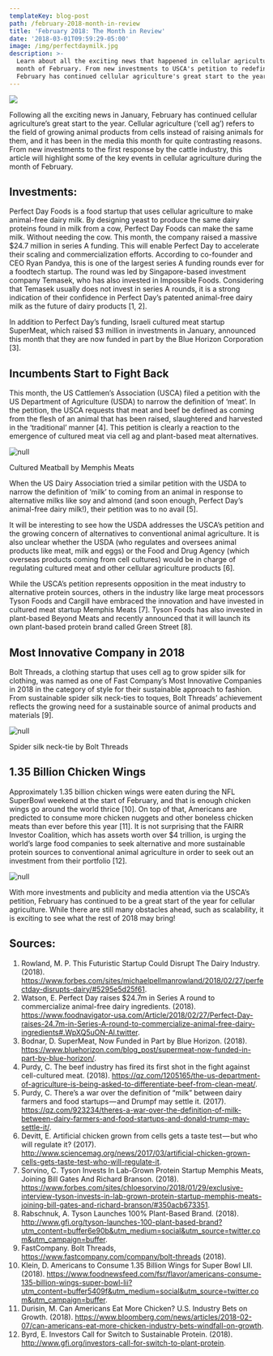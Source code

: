 ```yaml
---
templateKey: blog-post
path: /february-2018-month-in-review
title: 'February 2018: The Month in Review'
date: '2018-03-01T09:59:29-05:00'
image: /img/perfectdaymilk.jpg
description: >-
  Learn about all the exciting news that happened in cellular agriculture in the
  month of February. From new investments to USCA's petition to redefine meat,
  February has continued cellular agriculture's great start to the year.
---
```

![](/img/perfectdaymilk.jpg)

Following all the exciting news in January, February has continued cellular agriculture’s great start to the year. Cellular agriculture (‘cell ag’) refers to the field of growing animal products from cells instead of raising animals for them, and it has been in the media this month for quite contrasting reasons. From new investments to the first response by the cattle industry, this article will highlight some of the key events in cellular agriculture during the month of February.

## Investments:

Perfect Day Foods is a food startup that uses cellular agriculture to make animal-free dairy milk. By designing yeast to produce the same dairy proteins found in milk from a cow, Perfect Day Foods can make the same milk. Without needing the cow. This month, the company raised a massive $24.7 million in series A funding. This will enable Perfect Day to accelerate their scaling and commercialization efforts. According to co-founder and CEO Ryan Pandya, this is one of the largest series A funding rounds ever for a foodtech startup. The round was led by Singapore-based investment company Temasek, who has also invested in Impossible Foods. Considering that Temasek usually does not invest in series A rounds, it is a strong indication of their confidence in Perfect Day’s patented animal-free dairy milk as the future of dairy products \[1, 2].

In addition to Perfect Day’s funding, Israeli cultured meat startup SuperMeat, which raised $3 million in investments in January, announced this month that they are now funded in part by the Blue Horizon Corporation \[3].

## Incumbents Start to Fight Back

This month, the US Cattlemen’s Association (USCA) filed a petition with the US Department of Agriculture (USDA) to narrow the definition of ‘meat’. In the petition, the USCA requests that meat and beef be defined as coming from the flesh of an animal that has been raised, slaughtered and harvested in the ‘traditional’ manner \[4]. This petition is clearly a reaction to the emergence of cultured meat via cell ag and plant-based meat alternatives.

![null](/img/memphismeat-meatball.jpg)

Cultured Meatball by Memphis Meats

When the US Dairy Association tried a similar petition with the USDA to narrow the definition of ‘milk’ to coming from an animal in response to alternative milks like soy and almond (and soon enough, Perfect Day’s animal-free dairy milk!), their petition was to no avail \[5].

It will be interesting to see how the USDA addresses the USCA’s petition and the growing concern of alternatives to conventional animal agriculture. It is also unclear whether the USDA (who regulates and oversees animal products like meat, milk and eggs) or the Food and Drug Agency (which overseas products coming from cell cultures) would be in charge of regulating cultured meat and other cellular agriculture products \[6].

While the USCA’s petition represents opposition in the meat industry to alternative protein sources, others in the industry like large meat processors Tyson Foods and Cargill have embraced the innovation and have invested in cultured meat startup Memphis Meats \[7]. Tyson Foods has also invested in plant-based Beyond Meats and recently announced that it will launch its own plant-based protein brand called Green Street \[8].

## Most Innovative Company in 2018

Bolt Threads, a clothing startup that uses cell ag to grow spider silk for clothing, was named as one of Fast Company’s Most Innovative Companies in 2018 in the category of style for their sustainable approach to fashion. From sustainable spider silk neck-ties to toques, Bolt Threads’ achievement reflects the growing need for a sustainable source of animal products and materials \[9].

![null](/img/boltthreadssilktie.jpg)

Spider silk neck-tie by Bolt Threads

## 1.35 Billion Chicken Wings

Approximately 1.35 billion chicken wings were eaten during the NFL SuperBowl weekend at the start of February, and that is enough chicken wings go around the world thrice \[10]. On top of that, Americans are predicted to consume more chicken nuggets and other boneless chicken meats than ever before this year \[11]. It is not surprising that the FAIRR Investor Coalition, which has assets worth over $4 trillion, is urging the world’s large food companies to seek alternative and more sustainable protein sources to conventional animal agriculture in order to seek out an investment from their portfolio \[12].

![null](/img/chicken-wings.jpeg)

With more investments and publicity and media attention via the USCA’s petition, February has continued to be a great start of the year for cellular agriculture. While there are still many obstacles ahead, such as scalability, it is exciting to see what the rest of 2018 may bring!

## Sources:

1. Rowland, M. P. This Futuristic Startup Could Disrupt The Dairy Industry. (2018). <https://www.forbes.com/sites/michaelpellmanrowland/2018/02/27/perfectday-disrupts-dairy/#5295e5d25f61>.
2. Watson, E. Perfect Day raises $24.7m in Series A round to commercialize animal-free dairy ingredients. (2018). <https://www.foodnavigator-usa.com/Article/2018/02/27/Perfect-Day-raises-24.7m-in-Series-A-round-to-commercialize-animal-free-dairy-ingredients#.WpXQ5uON-Al.twitter>.
3. Bodnar, D. SuperMeat, Now Funded in Part by Blue Horizon. (2018). <https://www.bluehorizon.com/blog_post/supermeat-now-funded-in-part-by-blue-horizon/>.
4. Purdy, C. The beef industry has fired its first shot in the fight against cell-cultured meat. (2018). <https://qz.com/1205165/the-us-department-of-agriculture-is-being-asked-to-differentiate-beef-from-clean-meat/>.
5. Purdy, C. There’s a war over the definition of “milk” between dairy farmers and food startups — and Drumpf may settle it. (2017). <https://qz.com/923234/theres-a-war-over-the-definition-of-milk-between-dairy-farmers-and-food-startups-and-donald-trump-may-settle-it/>.
6. Devitt, E. Artificial chicken grown from cells gets a taste test — but who will regulate it? (2017). <http://www.sciencemag.org/news/2017/03/artificial-chicken-grown-cells-gets-taste-test-who-will-regulate-it>.
7. Sorvino, C. Tyson Invests In Lab-Grown Protein Startup Memphis Meats, Joining Bill Gates And Richard Branson. (2018). <https://www.forbes.com/sites/chloesorvino/2018/01/29/exclusive-interview-tyson-invests-in-lab-grown-protein-startup-memphis-meats-joining-bill-gates-and-richard-branson/#350acb673351>.
8. Rabschnuk, A. Tyson Launches 100% Plant-Based Brand. (2018). <http://www.gfi.org/tyson-launches-100-plant-based-brand?utm_content=buffer6e90b&utm_medium=social&utm_source=twitter.com&utm_campaign=buffer>.
9. FastCompany. Bolt Threads, <https://www.fastcompany.com/company/bolt-threads> (2018).
10. Klein, D. Americans to Consume 1.35 Billion Wings for Super Bowl LII. (2018). <https://www.foodnewsfeed.com/fsr/flavor/americans-consume-135-billion-wings-super-bowl-lii?utm_content=buffer5409f&utm_medium=social&utm_source=twitter.com&utm_campaign=buffer>.
11. Durisin, M. Can Americans Eat More Chicken? U.S. Industry Bets on Growth. (2018). <https://www.bloomberg.com/news/articles/2018-02-07/can-americans-eat-more-chicken-industry-bets-windfall-on-growth>.
12. Byrd, E. Investors Call for Switch to Sustainable Protein. (2018). <http://www.gfi.org/investors-call-for-switch-to-plant-protein>.
